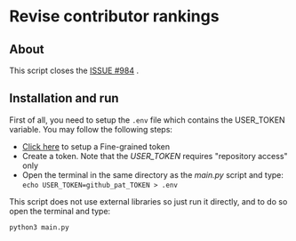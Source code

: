 # Revise contributor rankings

## About
This script closes the [ISSUE #984](https://github.com/OWASP/wrongsecrets/issues/984) .

## Installation and run

First of all, you need to setup the ```.env``` file which contains the USER_TOKEN variable. You may follow the following steps:
* [Click here](https://github.com/settings/tokens?type=beta) to setup a Fine-grained token
* Create a token. Note that the *USER_TOKEN* requires "repository access" only
* Open the terminal in the same directory as the *main.py* script and type: ```echo USER_TOKEN=github_pat_TOKEN > .env```

This script does not use external libraries so just run it directly, and to do so open the terminal and type:

```sh
python3 main.py
```
